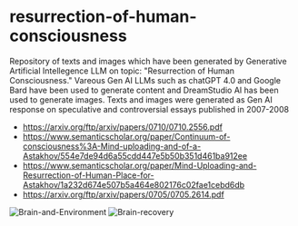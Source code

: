 # resurrection-of-human-consciousness
Repository of texts and images which have been generated by Generative Artificial Intellegence LLM on topic: "Resurrection of Human Consciousness." 
Vareous Gen AI LLMs such as chatGPT 4.0 and Google Bard have been used to generate content and DreamStudio AI has been used to generate images.
Texts and images were generated as Gen AI response on speculative and controversial essays published in 2007-2008 
- https://arxiv.org/ftp/arxiv/papers/0710/0710.2556.pdf
- https://www.semanticscholar.org/paper/Continuum-of-consciousness%3A-Mind-uploading-and-of-a-Astakhov/554e7de94d6a55cdd447e5b50b351d461ba912ee
- https://www.semanticscholar.org/paper/Mind-Uploading-and-Resurrection-of-Human-Place-for-Astakhov/1a232d674e507b5a464e802176c02fae1cebd6db
- https://arxiv.org/ftp/arxiv/papers/0705/0705.2614.pdf

![Brain-and-Environment](https://github.com/testpilot0/resurrection-of-human-consciousness/assets/43688445/95abf99f-3279-4843-b509-f241ff8dafdb)
![Brain-recovery](https://github.com/testpilot0/resurrection-of-human-consciousness/assets/43688445/1e467c98-928a-4a0e-bdf9-05c6e05236e7)
